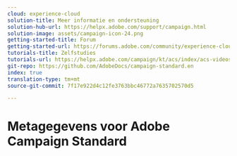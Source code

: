 ```yaml
---
cloud: experience-cloud
solution-title: Meer informatie en ondersteuning
solution-hub-url: https://helpx.adobe.com/support/campaign.html
solution-image: assets/campaign-icon-24.png
getting-started-title: Forum
getting-started-url: https://forums.adobe.com/community/experience-cloud/marketing-cloud/campaign/standard
tutorials-title: Zelfstudies
tutorials-url: https://helpx.adobe.com/campaign/kt/acs/index/acs-videos.html
git-repo: https://github.com/AdobeDocs/campaign-standard.en
index: true
translation-type: tm+mt
source-git-commit: 7f17e922d4c12fe3763bbc46772a7635702570d5

---
```



# Metagegevens voor Adobe Campaign Standard
